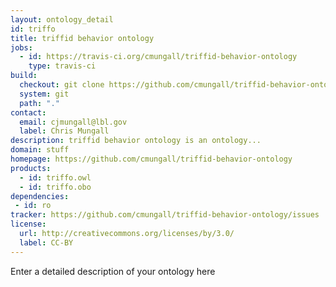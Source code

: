 ```yaml
---
layout: ontology_detail
id: triffo
title: triffid behavior ontology
jobs:
  - id: https://travis-ci.org/cmungall/triffid-behavior-ontology
    type: travis-ci
build:
  checkout: git clone https://github.com/cmungall/triffid-behavior-ontology.git
  system: git
  path: "."
contact:
  email: cjmungall@lbl.gov
  label: Chris Mungall
description: triffid behavior ontology is an ontology...
domain: stuff
homepage: https://github.com/cmungall/triffid-behavior-ontology
products:
  - id: triffo.owl
  - id: triffo.obo
dependencies:
 - id: ro
tracker: https://github.com/cmungall/triffid-behavior-ontology/issues
license:
  url: http://creativecommons.org/licenses/by/3.0/
  label: CC-BY
---
```


Enter a detailed description of your ontology here
